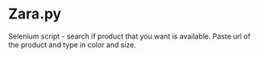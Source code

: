 # Zara.py
Selenium script - search if product that you want is available.
Paste url of the product and type in color and size.
